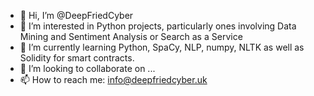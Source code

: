 - 👋 Hi, I’m @DeepFriedCyber
- 👀 I’m interested in Python projects, particularly ones involving Data Mining and Sentiment Analysis or Search as a Service
- 🌱 I’m currently learning Python, SpaCy, NLP, numpy, NLTK as well as Solidity for smart contracts.
- 💞️ I’m looking to collaborate on ...
- 📫 How to reach me: info@deepfriedcyber.uk

<!---
DeepFriedCyber/DeepFriedCyber is a ✨ special ✨ repository because its `README.md` (this file) appears on your GitHub profile.
You can click the Preview link to take a look at your changes.
--->
